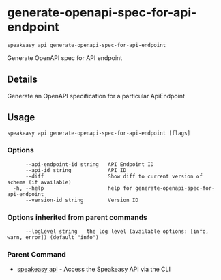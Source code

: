 # generate-openapi-spec-for-api-endpoint  
`speakeasy api generate-openapi-spec-for-api-endpoint`  


Generate OpenAPI spec for API endpoint  

## Details

Generate an OpenAPI specification for a particular ApiEndpoint

## Usage

```
speakeasy api generate-openapi-spec-for-api-endpoint [flags]
```

### Options

```
      --api-endpoint-id string   API Endpoint ID
      --api-id string            API ID
      --diff                     Show diff to current version of schema (if available)
  -h, --help                     help for generate-openapi-spec-for-api-endpoint
      --version-id string        Version ID
```

### Options inherited from parent commands

```
      --logLevel string   the log level (available options: [info, warn, error]) (default "info")
```

### Parent Command

* [speakeasy api](README.md)	 - Access the Speakeasy API via the CLI

